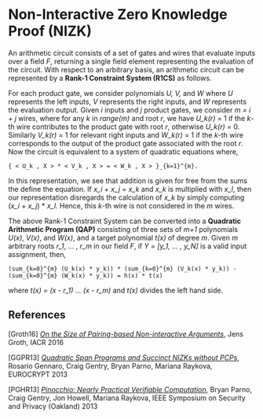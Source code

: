 # Non-Interactive Zero Knowledge Proof (NIZK)


An arithmetic circuit consists of a set of gates and wires that evaluate inputs over a field _F_, returning a single field element representing the evaluation of the circuit. With respect to an arbitrary basis, an arithmetic circuit can be represented by a __Rank-1 Constraint System (R1CS)__ as follows.

For each product gate, we consider polynomials _U, V,_ and _W_ where _U_ represents the left inputs, _V_ represents the right inputs, and _W_ represents the evaluation output. Given _i_ inputs and _j_ product gates, we consider _m = i + j_ wires, where for any _k_ in _range(m)_ and root _r_, we have  _U\_k(r)_ = 1 if the _k_-th wire contributes to the product gate with root _r_, otherwise _U\_k(r)_ = 0. Similarly _V\_k(r)_ = 1 for relevant right inputs and _W\_k(r)_ = 1 if the _k_-th wire corresponds to the output of the product gate associated with the root _r_. Now the circuit is equivalent to a system of quadratic equations where,
```
{ < U_k , X > * < V_k , X > = < W_k , X > }_{k=1}^{m}.
```
In this representation, we see that addition is given for free from the sums the define the equation. If _x\_i_ + _x\_j_ = _x\_k_ and _x\_k_ is multiplied with _x\_l_, then our representation disregards the calculation of _x\_k_ by simply computing (_x\_i_ + _x\_j_) * _x\_l_. Hence, this _k_-th wire is not considered in the _m_ wires.

The above Rank-1 Constraint System can be converted into a __Quadratic Arithmetic Program (QAP)__ consisting of three sets of _m+1_ polynomials _U(x)_, _V(x)_, and _W(x)_, and a target polynomial _t(x)_ of degree _m_. Given _m_ arbitrary roots _r\_1_, ... , _r\_m_ in our field _F_, if _Y = [y_1, ... , y_N]_ is a valid input assignment, then,
```
(sum_{k=0}^{m} (U_k(x) * y_k)) * (sum_{k=0}^{m} (V_k(x) * y_k)) - (sum_{k=0}^{m} (W_k(x) * y_k)) = h(x) * t(x)
```
where _t(x) = (x - r_1) ... (x - r_m)_ and _t(x)_ divides the left hand side.

## References

[Groth16] [_On the Size of Pairing-based Non-interactive Arguments_](https://eprint.iacr.org/2016/260.pdf), Jens Groth, IACR 2016

[GGPR13] [_Quadratic Span Programs and Succinct NIZKs without PCPs_](https://eprint.iacr.org/2012/215.pdf), Rosario Gennaro, Craig Gentry, Bryan Parno, Mariana Raykova, EUROCRYPT 2013

[PGHR13] [_Pinocchio: Nearly Practical Verifiable Computation_](https://eprint.iacr.org/2013/279.pdf), Bryan Parno, Craig Gentry, Jon Howell, Mariana Raykova, IEEE Symposium on Security and Privacy (Oakland) 2013